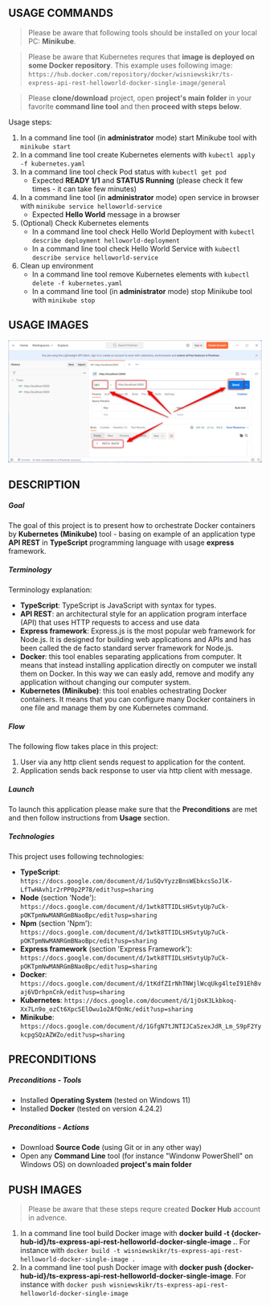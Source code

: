 USAGE COMMANDS
--------------

> Please be aware that following tools should be installed on your local PC: **Minikube**.

> Please be aware that Kubernetes requres that **image is deployed on some Docker repository**. This example uses following image: `https://hub.docker.com/repository/docker/wisniewskikr/ts-express-api-rest-helloworld-docker-single-image/general` 

> Please **clone/download** project, open **project's main folder** in your favorite **command line tool** and then **proceed with steps below**. 

Usage steps:
1. In a command line tool (in **administrator** mode) start Minikube tool with `minikube start`
1. In a command line tool create Kubernetes elements with `kubectl apply -f kubernetes.yaml`
1. In a command line tool check Pod status with `kubectl get pod`
   * Expected **READY 1/1** and **STATUS Running** (please check it few times - it can take few minutes) 
1. In a command line tool (in **administrator** mode) open service in browser with `minikube service helloworld-service`
   * Expected **Hello World** message in a browser
1. (Optional) Check Kubernetes elements
     * In a command line tool check Hello World Deployment with `kubectl describe deployment helloworld-deployment`
     * In a command line tool check Hello World Service with `kubectl describe service helloworld-service`
1. Clean up environment 
     * In a command line tool remove Kubernetes elements with `kubectl delete -f kubernetes.yaml`
     * In a command line tool (in **administrator** mode) stop Minikube tool with `minikube stop`


USAGE IMAGES
------------

![My Image](readme-images/image-01.png)


DESCRIPTION
-----------

##### Goal
The goal of this project is to present how to orchestrate Docker containers by **Kubernetes (Minikube)** tool - basing on example of an application type **API REST** in **TypeScript** programming language with usage **express** framework.

##### Terminology
Terminology explanation:
* **TypeScript**: TypeScript is JavaScript with syntax for types.
* **API REST**: an architectural style for an application program interface (API) that uses HTTP requests to access and use data
* **Express framework**: Express.js is the most popular web framework for Node.js. It is designed for building web applications and APIs and has been called the de facto standard server framework for Node.js.
* **Docker**: this tool enables separating applications from computer. It means that instead installing application directly on computer we install them on Docker. In this way we can easly add, remove and modify any application without changing our computer system.
* **Kubernetes (Minikube)**: this tool enables ochestrating Docker containers. It means that you can configure many Docker containers in one file and manage them by one Kubernetes command.

##### Flow
The following flow takes place in this project:
1. User via any http client sends request to application for the content.
1. Application sends back response to user via http client with message.

##### Launch
To launch this application please make sure that the **Preconditions** are met and then follow instructions from **Usage** section.

##### Technologies
This project uses following technologies:
* **TypeScript**: `https://docs.google.com/document/d/1uSQvYyzzBnsWEbkcsSoJlK-LfTwHAvh1r2rPP0p2P78/edit?usp=sharing`
* **Node** (section 'Node'): `https://docs.google.com/document/d/1wtk8TTIDLsHSvtyUp7uCk-pOKTpmNwMANRGmBNaoBpc/edit?usp=sharing`
* **Npm** (section 'Npm'): `https://docs.google.com/document/d/1wtk8TTIDLsHSvtyUp7uCk-pOKTpmNwMANRGmBNaoBpc/edit?usp=sharing`
* **Express framework** (section 'Express Framework'): `https://docs.google.com/document/d/1wtk8TTIDLsHSvtyUp7uCk-pOKTpmNwMANRGmBNaoBpc/edit?usp=sharing`
* **Docker**: `https://docs.google.com/document/d/1tKdfZIrNhTNWjlWcqUkg4lteI91EhBvaj6VDrhpnCnk/edit?usp=sharing`
* **Kubernetes**: `https://docs.google.com/document/d/1jOsK3Lkbkoq-Xx7Ln9o_ozCt6XpcSElOwu1o2AfQnNc/edit?usp=sharing`
* **Minikube**: `https://docs.google.com/document/d/1GfgN7tJNTIJCaSzexJdR_Lm_S9pF2YykcpgSQzAZWZo/edit?usp=sharing`


PRECONDITIONS
-------------

##### Preconditions - Tools
* Installed **Operating System** (tested on Windows 11)
* Installed **Docker** (tested on version 4.24.2)

##### Preconditions - Actions
* Download **Source Code** (using Git or in any other way) 
* Open any **Command Line** tool (for instance "Windonw PowerShell" on Windows OS) on downloaded **project's main folder**


PUSH IMAGES
-----------

> Please be aware that these steps requre created **Docker Hub** account in advence.

1. In a command line tool build Docker image with **docker build -t {docker-hub-id}/ts-express-api-rest-helloworld-docker-single-image .**. For instance with `docker build -t wisniewskikr/ts-express-api-rest-helloworld-docker-single-image .`
1. In a command line tool push Docker image with **docker push {docker-hub-id}/ts-express-api-rest-helloworld-docker-single-image**. For instance with `docker push wisniewskikr/ts-express-api-rest-helloworld-docker-single-image`